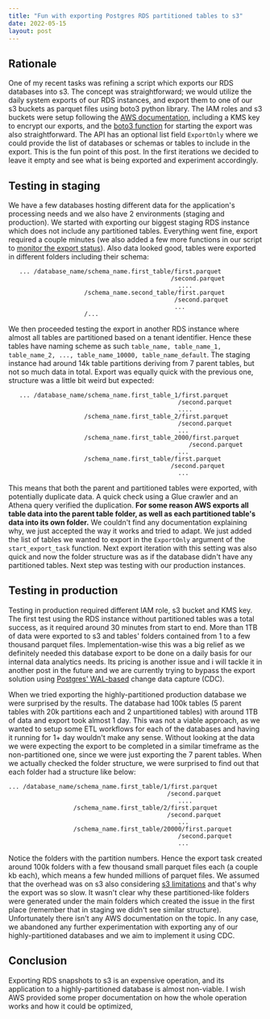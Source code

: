 ```yaml
---
title: "Fun with exporting Postgres RDS partitioned tables to s3"
date: 2022-05-15
layout: post
---
```


## Rationale 

One of my recent tasks was refining a script which exports our RDS databases into s3. The concept was straightforward; we would utilize the daily system exports of our RDS instances, and export them to one of our s3 buckets as parquet files using boto3 python library. The IAM roles and s3 buckets were setup following the [AWS documentation](https://docs.aws.amazon.com/AmazonRDS/latest/UserGuide/USER_ExportSnapshot.html), including a KMS key to encrypt our exports, and the [boto3 function](https://boto3.amazonaws.com/v1/documentation/api/latest/reference/services/rds.html#RDS.Client.start_export_task) for starting the export was also straightforward. The API has an optional list field `ExportOnly` where we could provide the list of databases or schemas or tables to include in the export. This is the fun point of this post. In the first iterations we decided to leave it empty and see what is being exported and experiment accordingly.

## Testing in staging 

We have a few databases hosting different data for the application's processing needs and we also have 2 environments (staging and production). We started with exporting our biggest staging RDS instance which does not include any partitioned tables. Everything went fine, export required a couple minutes (we also added a few more functions in our script to [monitor the export status](https://boto3.amazonaws.com/v1/documentation/api/latest/reference/services/rds.html#RDS.Client.describe_export_tasks)). Also data looked good, tables were exported in different folders including their schema:

```
   ... /database_name/schema_name.first_table/first.parquet
											 /second.parquet
											   ....
					 /schema_name.second_table/first.parquet
										 	  /second.parquet
										 	  ...
					 /...
```

We then proceeded testing the export in another RDS instance where almost all tables are partitioned based on a tenant identifier. Hence these tables have naming scheme as such `table_name, table_name_1, table_name_2, ..., table_name_10000, table_name_default`. The staging instance had around 14k table partitions deriving from 7 parent tables, but not so much data in total. Export was equally quick with the previous one, structure was a little bit weird but expected:

```
   ... /database_name/schema_name.first_table_1/first.parquet
											   /second.parquet
											   ....
					 /schema_name.first_table_2/first.parquet
										 	   /second.parquet
										 	   ...
					 /schema_name.first_table_2000/first.parquet
										 	   	  /second.parquet
										 	   ...
					 /schema_name.first_table/first.parquet
										 	 /second.parquet
										 	   ...
```

This means that both the parent and partitioned tables were exported, with potentially duplicate data. A quick check using a Glue crawler and an Athena query verified the duplication. **For some reason AWS exports all table data into the parent table folder, as well as each partitioned table's data into its own folder.** We couldn't find any documentation explaining why, we just accepted the way it works and tried to adapt. We just added the list of tables we wanted to export in the `ExportOnly` argument of the `start_export_task` function. Next export iteration with this setting was also quick and now the folder structure was as if the database didn't have any partitioned tables. Next step was testing with our production instances.

## Testing in production

Testing in production required different IAM role, s3 bucket and KMS key. The first test using the RDS instance without partitioned tables was a total success, as it required around 30 minutes from start to end. More than 1TB of data were exported to s3 and tables' folders contained from 1 to a few thousand parquet files. Implementation-wise this was a big relief as we definitely needed this database export to be done on a daily basis for our internal data analytics needs. Its pricing is another issue and i will tackle it in another post in the future and we are currently trying to bypass the export solution using [Postgres' WAL-based](https://www.postgresql.org/docs/current/logical-replication.html) change data capture (CDC).

When we tried exporting the highly-partitioned production database we were surprised by the results. The database had 100k tables (5 parent tables with 20k partitions each and 2 unpartitioned tables) with around 1TB of data and export took almost 1 day. This was not a viable approach, as we wanted to setup some ETL workflows for each of the databases and having it running for 1+ day wouldn't make any sense. Without looking at the data we were expecting the export to be completed in a similar timeframe as the non-partitioned one, since we were just exporting the 7 parent tables. When we actually checked the folder structure, we were surprised to find out that each folder had a structure like below:
```
... /database_name/schema_name.first_table/1/first.parquet
											/second.parquet
											   ....
				  /schema_name.first_table/2/first.parquet
										 	/second.parquet
										 	   ...
				  /schema_name.first_table/20000/first.parquet
										 	   /second.parquet
										 	   ...

```

Notice the folders with the partition numbers. Hence the export task created around 100k folders with a few thousand small parquet files each (a couple kb each), which means a few hunded millions of parquet files. We assumed that the overhead was on s3 also considering [s3 limitations](https://docs.aws.amazon.com/AmazonS3/latest/userguide/optimizing-performance.html) and that's why the export was so slow. It wasn't clear why these partitioned-like folders were generated under the main folders which created the issue in the first place (remember that in staging we didn't see similar structure). Unfortunately there isn't any AWS documentation on the topic. In any case, we abandoned any further experimentation with exporting any of our highly-partitioned databases and we aim to implement it using CDC.

## Conclusion

Exporting RDS snapshots to s3 is an expensive operation, and its application to a highly-partitioned database is almost non-viable. I wish AWS provided some proper documentation on how the whole operation works and how it could be optimized, 